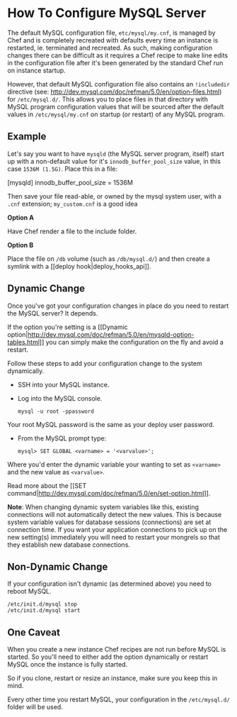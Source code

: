 # How To Configure MySQL Server

The default MySQL configuration file, `etc/mysql/my.cnf`, is managed by Chef and is completely recreated with defaults every time an instance is restarted, ie. terminated and recreated.  As such, making configuration changes there can be difficult as it requires a Chef recipe to make line edits in the configuration file after it's been generated by the standard Chef run on instance startup.

However, that default MySQL configuration file also contains an `!includedir` directive (see: http://dev.mysql.com/doc/refman/5.0/en/option-files.html) for `/etc/mysql.d/`.  This allows you to place files in that directory with MySQL program configuration values that will be sourced after the default values in `/etc/mysql/my.cnf` on startup (or restart) of any MySQL program.


## Example

Let's say you want to have `mysqld` (the MySQL server program, itself) start up with a non-default value for it's `innodb_buffer_pool_size` value, in this case `1536M (1.5G)`.  Place this in a file:

  [mysqld]
  innodb_buffer_pool_size = 1536M

Then save your file read-able, or owned by the mysql system user, with a `.cnf` extension; `my_custom.cnf` is a good idea

**Option A**

Have Chef render a file to the include folder.
                                     
**Option B**

Place the file on `/db` volume (such as `/db/mysql.d/`) and then create a symlink with a [[deploy hook|deploy_hooks_api]].

## Dynamic Change

Once you've got your configuration changes in place do you need to restart the MySQL server? It depends.

If the option you're setting is a [[Dynamic option|http://dev.mysql.com/doc/refman/5.0/en/mysqld-option-tables.html]] you can simply make the configuration on the fly and avoid a restart.

Follow these steps to add your configuration change to the system dynamically.

  - SSH into your MySQL instance.
  - Log into the MySQL console.

      `mysql -u root -ppassword`

Your root MySQL password is the same as your deploy user password.

  - From the MySQL prompt type:

      `mysql> SET GLOBAL <varname> = '<varvalue>';`

Where you'd enter the dynamic variable your wanting to set as `<varname>` and the new value as `<varvalue>`.  

Read more about the [[SET command|http://dev.mysql.com/doc/refman/5.0/en/set-option.html]].

**Note**:  When changing dynamic system variables like this, existing connections will not automatically detect the new values.  This is because system variable values for database sessions (connections) are set at connection time.  If you want your application connections to pick up on the new setting(s) immediately you will need to restart your mongrels so that they establish new database connections.

## Non-Dynamic Change
                                    
If your configuration isn't dynamic (as determined above) you need to reboot MySQL.


    /etc/init.d/mysql stop
    /etc/init.d/mysql start


## One Caveat

When you create a new instance Chef recipes are not run before MySQL is started.  So you'll need to either add the option dynamically or restart MySQL once the instance is fully started.

So if you clone, restart or resize an instance, make sure you keep this in mind.

Every other time you restart MySQL, your configuration in the `/etc/mysql.d/` folder will be used.